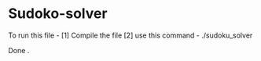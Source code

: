 # Sudoko-solver
To run this file -
  [1] Compile the file 
  [2] use this command -  ./sudoku_solver
  
 Done . 
